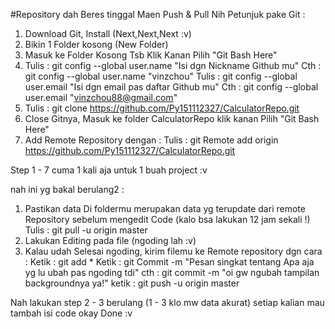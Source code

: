 #Repository dah Beres tinggal Maen Push & Pull
Nih Petunjuk pake Git :

1)  Download Git, Install (Next,Next,Next :v)
2)  Bikin 1 Folder kosong (New Folder)
3)  Masuk ke Folder Kosong Tsb Klik Kanan Pilih "Git Bash Here"
4)  Tulis   : git config --global user.name "Isi dgn Nickname Github mu" 
    Cth     : git config --global user.name "vinzchou"
    Tulis   : git config --global user.email "Isi dgn email pas daftar Github mu"
    Cth     : git config --global user.email "vinzchou88@gmail.com"
5)  Tulis   : git clone https://github.com/Py151112327/CalculatorRepo.git
6)  Close Gitnya, Masuk ke folder CalculatorRepo klik kanan Pilih "Git Bash Here"
7)  Add Remote Repository dengan :
    Tulis   : git Remote add origin https://github.com/Py151112327/CalculatorRepo.git

Step 1 - 7 cuma 1 kali aja untuk 1 buah project :v

nah ini yg bakal berulang2 :

1)  Pastikan data Di foldermu merupakan data yg terupdate dari remote Repository sebelum mengedit Code
    (kalo bsa lakukan 12 jam sekali !)
    Tulis   : git pull -u origin master
2)  Lakukan Editing pada file (ngoding lah :v)
3)  Kalau udah Selesai ngoding, kirim filemu ke Remote repository dgn cara :
    Ketik   : git add *
    Ketik   : git Commit -m "Pesan singkat tentang Apa aja yg lu ubah pas ngoding tdi"
    cth     : git commit -m "oi gw ngubah tampilan backgroundnya ya!"
    ketik   : git push -u origin master

Nah lakukan step 2 - 3 berulang (1 - 3 klo mw data akurat) setiap kalian mau tambah isi code
okay Done :v
#
